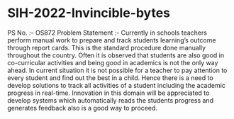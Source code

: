 # SIH-2022-Invincible-bytes

PS No. :- OS872
Problem Statement :- Currently in schools teachers perform manual work to prepare and track students learning’s outcome through report cards. This is the standard procedure done manually throughout the country. Often it is observed that students are also good in co-curricular activities and being good in academics is not the only way ahead. In current situation it is not possible for a teacher to pay attention to every student and find out the best in a child. Hence there is a need to develop solutions to track all activities of a student including the academic progress in real-time. Innovation in this domain will be appreciated to develop systems which automatically reads the students progress and generates feedback also is a good way to proceed.
